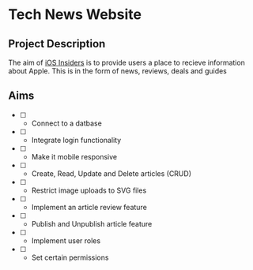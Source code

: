 # Tech News Website
## Project Description
The aim of [iOS Insiders](https://www.iosinsiders.com) is to provide users a place to recieve information about Apple. This is in the form of news, reviews, deals and guides

## Aims
- [ ] - Connect to a datbase
- [ ] - Integrate login functionality
- [ ] - Make it mobile responsive
- [ ] - Create, Read, Update and Delete articles (CRUD)
- [ ] - Restrict image uploads to SVG files
- [ ] - Implement an article review feature
- [ ] - Publish and Unpublish article feature
- [ ] - Implement user roles
- [ ] - Set certain permissions 
